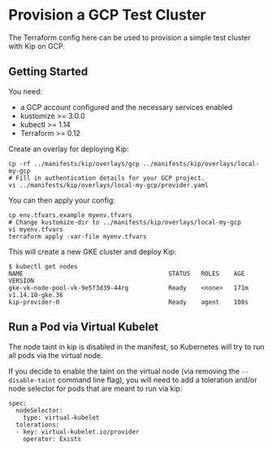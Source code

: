 # Provision a GCP Test Cluster

The Terraform config here can be used to provision a simple test cluster with Kip on GCP.

## Getting Started

You need:
* a GCP account configured and the necessary services enabled
* kustomize >= 3.0.0
* kubectl >= 1.14
* Terraform >= 0.12

Create an overlay for deploying Kip:

    cp -rf ../manifests/kip/overlays/gcp ../manifests/kip/overlays/local-my-gcp
    # Fill in authentication details for your GCP project.
    vi ../manifests/kip/overlays/local-my-gcp/provider.yaml

You can then apply your config:

    cp env.tfvars.example myenv.tfvars
    # Change kustomize-dir to ../manifests/kip/overlays/local-my-gcp
    vi myenv.tfvars
    terraform apply -var-file myenv.tfvars

This will create a new GKE cluster and deploy Kip:

    $ kubectl get nodes
    NAME                                        STATUS   ROLES    AGE    VERSION
    gke-vk-node-pool-vk-9e5f3d39-44rg           Ready    <none>   171m   v1.14.10-gke.36
    kip-provider-0                              Ready    agent    108s

## Run a Pod via Virtual Kubelet

The node taint in kip is disabled in the manifest, so Kubernetes will try to run all pods via the virtual node.

If you decide to enable the taint on the virtual node (via removing the `--disable-taint` command line flag), you will need to add a toleration and/or node selector for pods that are meant to run via kip:

    spec:
      nodeSelector:
        type: virtual-kubelet
      tolerations:
      - key: virtual-kubelet.io/provider
        operator: Exists
